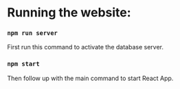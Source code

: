 # Running the website:
### `npm run server`
First run this command to activate the database server.
### `npm start`
Then follow up with the main command to start React App.
